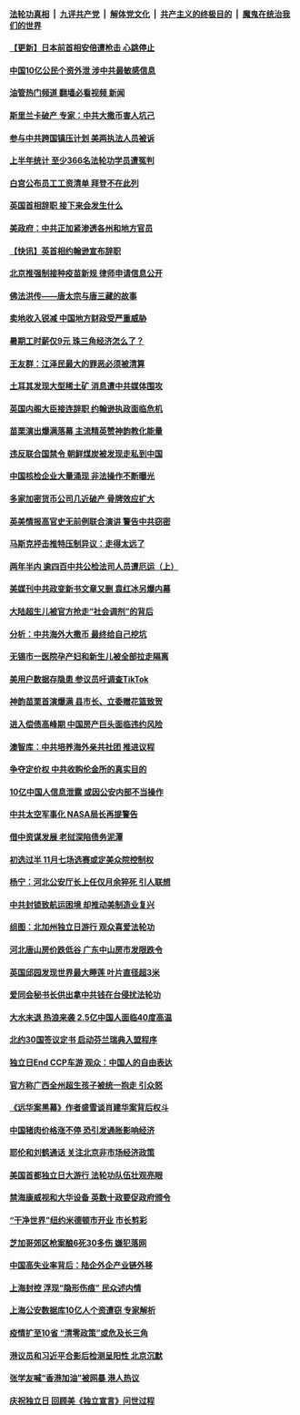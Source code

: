 ####  [法轮功真相](../../../../basic/blob/master/README.md?t=07081531) &nbsp;|&nbsp; [九评共产党](../../../../9ping.md/blob/master/README.md?t=07081531) &nbsp;|&nbsp; [解体党文化](../../../../jtdwh.md/blob/master/README.md?t=07081531)  &nbsp;|&nbsp; [共产主义的终极目的](../../../../gczydzjmd.md/blob/master/README.md?t=07081531) &nbsp;|&nbsp; [魔鬼在统治我们的世界](../../../../mgztzwmdsj.md/blob/master/README.md?t=07081531) 

#### [【更新】日本前首相安倍遭枪击 心跳停止](../pages/nf4514/n13776111.md?t=07081531) 

#### [中国10亿公民个资外泄 涉中共最敏感信息](../pages/nf4514/n13775953.md?t=07081531) 

#### [油管热门频道 翻墙必看视频 新闻](http://45.76.130.85:81/youtube.html?07081531)

#### [斯里兰卡破产 专家：中共大撒币害人坑己](../pages/nf4514/n13775779.md?t=07081531) 

#### [参与中共跨国镇压计划 美两执法人员被诉](../pages/nf4514/n13775954.md?t=07081531) 

#### [上半年统计 至少366名法轮功学员遭冤判](../pages/nf4514/n13775603.md?t=07081531) 

#### [白宫公布员工工资清单 拜登不在此列](../pages/nf4514/n13775794.md?t=07081531) 

#### [英国首相辞职 接下来会发生什么](../pages/nf4514/n13775710.md?t=07081531) 

#### [美政府：中共正加紧渗透各州和地方官员](../pages/nf4514/n13775749.md?t=07081531) 

#### [【快讯】英首相约翰逊宣布辞职](../pages/nf4514/n13775622.md?t=07081531) 

#### [北京推强制接种疫苗新规 律师申请信息公开](../pages/nf4514/n13775519.md?t=07081531) 

#### [佛法洪传——唐太宗与唐三藏的故事](../pages/nf4514/n13773192.md?t=07081531) 

#### [卖地收入锐减 中国地方财政受严重威胁](../pages/nf4514/n13775526.md?t=07081531) 

#### [暑期工时薪仅9元 珠三角经济怎么了？](../pages/nf4514/n13775457.md?t=07081531) 

#### [王友群：江泽民最大的罪恶必须被清算](../pages/nf4514/n13775167.md?t=07081531) 

#### [土耳其发现大型稀土矿 消息遭中共媒体围攻](../pages/nf4514/n13775425.md?t=07081531) 

#### [英国内阁大臣接连辞职 约翰逊执政面临危机](../pages/nf4514/n13775193.md?t=07081531) 

#### [苗栗演出爆满落幕 主流精英赞神韵教化能量](../pages/nf4514/n13775260.md?t=07081531) 

#### [违反联合国禁令 朝鲜煤炭被发现走私到中国](../pages/nf4514/n13775248.md?t=07081531) 

#### [中国核检企业大量涌现 非法操作不断曝光](../pages/nf4514/n13775207.md?t=07081531) 

#### [多家加密货币公司几近破产 骨牌效应扩大](../pages/nf4514/n13775137.md?t=07081531) 

#### [英美情报高官史无前例联合演讲 警告中共窃密](../pages/nf4514/n13775046.md?t=07081531) 

#### [马斯克抨击推特压制异议：走得太远了](../pages/nf4514/n13774952.md?t=07081531) 

#### [两年半内 逾四百中共公检法司人员遭厄运（上）](../pages/nf4514/n13767733.md?t=07081531) 

#### [美媒刊中共政变新书文章又删 袁红冰另爆内幕](../pages/nf4514/n13774840.md?t=07081531) 

#### [大陆超生儿被官方抢走“社会调剂”的背后](../pages/nf4514/n13774832.md?t=07081531) 

#### [分析：中共海外大撒币 最终给自己挖坑](../pages/nf4514/n13774335.md?t=07081531) 

#### [无锡市一医院孕产妇和新生儿被全部拉走隔离](../pages/nf4514/n13774701.md?t=07081531) 

#### [美用户数据存隐患 参议员吁调查TikTok](../pages/nf4514/n13774633.md?t=07081531) 

#### [神韵苗栗首演爆满 县市长、立委赠花篮致贺](../pages/nf4514/n13774377.md?t=07081531) 

#### [进入偿债高峰期 中国房产巨头面临违约风险](../pages/nf4514/n13774314.md?t=07081531) 

#### [澳智库：中共培养海外亲共社团 推进议程](../pages/nf4514/n13774482.md?t=07081531) 

#### [争夺定价权 中共收购伦金所的真实目的](../pages/nf4514/n13774609.md?t=07081531) 

#### [10亿中国人信息泄露 或因公安内部不当操作](../pages/nf4514/n13774417.md?t=07081531) 

#### [中共太空军事化 NASA局长再提警告](../pages/nf4514/n13774393.md?t=07081531) 

#### [借中资谋发展 老挝深陷债务泥潭](../pages/nf4514/n13774386.md?t=07081531) 

#### [初选过半 11月七场选赛或定美众院控制权](../pages/nf4514/n13774132.md?t=07081531) 

#### [杨宁：河北公安厅长上任仅月余猝死 引人联想](../pages/nf4514/n13774162.md?t=07081531) 

#### [中共封锁致航运困境 却推动美制造业复兴](../pages/nf4514/n13774161.md?t=07081531) 

#### [组图：北加州独立日游行 观众喜爱法轮功](../pages/nf4514/n13773826.md?t=07081531) 

#### [河北唐山房价跌低谷 广东中山房市发限跌令](../pages/nf4514/n13774050.md?t=07081531) 

#### [英国邱园发现世界最大睡莲 叶片直径超3米](../pages/nf4514/n13773888.md?t=07081531) 

#### [爱同会秘书长供出拿中共钱在台侵扰法轮功](../pages/nf4514/n13773953.md?t=07081531) 

#### [大水未退 热浪来袭 2.5亿中国人面临40度高温](../pages/nf4514/n13774061.md?t=07081531) 

#### [北约30国签议定书 启动芬兰瑞典入盟程序](../pages/nf4514/n13774090.md?t=07081531) 

#### [独立日End CCP车游 观众：中国人的自由表达](../pages/nf4514/n13773889.md?t=07081531) 

#### [官方称广西全州超生孩子被统一抱走 引众怒](../pages/nf4514/n13773980.md?t=07081531) 

#### [《远华案黑幕》作者盛雪谈肖建华案背后权斗](../pages/nf4514/n13773995.md?t=07081531) 

#### [中国猪肉价格涨不停 恐引发通胀影响经济](../pages/nf4514/n13773973.md?t=07081531) 

#### [耶伦和刘鹤通话 关注北京非市场经济政策](../pages/nf4514/n13773808.md?t=07081531) 

#### [美国首都独立日大游行 法轮功队伍壮观亮眼](../pages/nf4514/n13773555.md?t=07081531) 

#### [禁海康威视和大华设备 英数十政要促政府颁令](../pages/nf4514/n13773576.md?t=07081531) 

#### [“干净世界”纽约米德顿市开业 市长剪彩](../pages/nf4514/n13773472.md?t=07081531) 

#### [芝加哥郊区枪案酿6死30多伤 嫌犯落网](../pages/nf4514/n13773480.md?t=07081531) 

#### [中国高失业率背后：陆企外企产业链外移](../pages/nf4514/n13773429.md?t=07081531) 

#### [上海封控 浮现“隐形伤痕” 民众述内情](../pages/nf4514/n13773324.md?t=07081531) 

#### [上海公安数据库10亿人个资遭窃 专家解析](../pages/nf4514/n13773437.md?t=07081531) 

#### [疫情扩至10省 “清零政策”或危及长三角](../pages/nf4514/n13773328.md?t=07081531) 

#### [港议员和习近平合影后检测呈阳性 北京沉默](../pages/nf4514/n13773479.md?t=07081531) 

#### [张学友喊“香港加油”被网暴 港人热议](../pages/nf4514/n13773082.md?t=07081531) 

#### [庆祝独立日 回顾美《独立宣言》问世过程](../pages/nf4514/n13772894.md?t=07081531) 

<img src='http://gfw-breaker.win/goodnews/indexes/nf4514.md' width='0px' height='0px'/>

